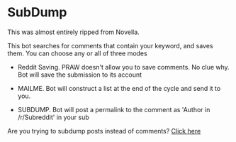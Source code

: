 SubDump
=============

This was almost entirely ripped from Novella.

This bot searches for comments that contain your keyword, and saves them. You can choose any or all of three modes

- Reddit Saving. PRAW doesn't allow you to save comments. No clue why. Bot will save the submission to its account

- MAILME. Bot will construct a list at the end of the cycle and send it to you. 

- SUBDUMP. Bot will post a permalink to the comment as 'Author in /r/Subreddit' in your sub


Are you trying to subdump posts instead of comments? [Click here](http://www.reddit.com/r/RequestABot/comments/28qo9p/i_want_to_make_a_bot_that_cross_posts_everything/)